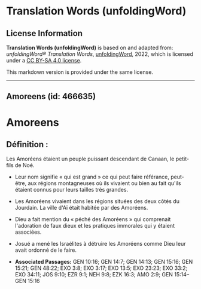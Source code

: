 # Translation Words (unfoldingWord)

## License Information

**Translation Words (unfoldingWord)** is based on and adapted from: _unfoldingWord® Translation Words_, [unfoldingWord](https://unfoldingword.org/utw), 2022, which is licensed under a [CC BY-SA 4.0 license](https://creativecommons.org/licenses/by-sa/4.0/legalcode.en).

This markdown version is provided under the same license.



--------------------------------

## Amoreens (id: 466635)

Amoreens
========

Définition :
------------

Les Amoréens étaient un peuple puissant descendant de Canaan, le petit\-fils de Noé.

* Leur nom signifie « qui est grand » ce qui peut faire référance, peut\-être, aux régions montagneuses où ils vivaient ou bien au fait qu'ils étaient connus pour leurs tailles très grandes.
* Les Amoréens vivaient dans les régions situées des deux côtés du Jourdain. La ville d'Aï était habitée par des Amoréens.
* Dieu a fait mention du « péché des Amoréens » qui comprenait l'adoration de faux dieux et les pratiques immorales qui y étaient associées.
* Josué a mené les Israélites à détruire les Amoréens comme Dieu leur avait ordonné de le faire.

* **Associated Passages:** GEN 10:16; GEN 14:7; GEN 14:13; GEN 15:16; GEN 15:21; GEN 48:22; EXO 3:8; EXO 3:17; EXO 13:5; EXO 23:23; EXO 33:2; EXO 34:11; JOS 9:10; EZR 9:1; NEH 9:8; EZK 16:3; AMO 2:9; GEN 15:14–GEN 15:16

